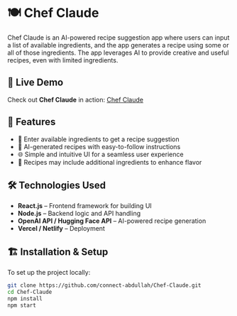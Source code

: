 # 🍽️ Chef Claude

Chef Claude is an AI-powered recipe suggestion app where users can input a list of available ingredients, and the app generates a recipe using some or all of those ingredients. The app leverages AI to provide creative and useful recipes, even with limited ingredients.

## 🚀 Live Demo  
Check out **Chef Claude** in action: [Chef Claude](https://aicook.netlify.app/)  

## 🚀 Features
- 📌 Enter available ingredients to get a recipe suggestion
- 🍲 AI-generated recipes with easy-to-follow instructions
- 🌐 Simple and intuitive UI for a seamless user experience
- 📝 Recipes may include additional ingredients to enhance flavor

## 🛠️ Technologies Used
- **React.js** – Frontend framework for building UI   
- **Node.js** – Backend logic and API handling   
- **OpenAI API / Hugging Face API** – AI-powered recipe generation  
- **Vercel / Netlify** – Deployment  

## 🏗️ Installation & Setup
To set up the project locally:

```sh
git clone https://github.com/connect-abdullah/Chef-Claude.git
cd Chef-Claude
npm install
npm start
